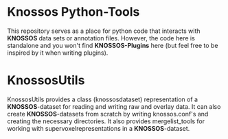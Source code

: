 # Knossos Python-Tools
This repository serves as a place for python code that interacts with **KNOSSOS** data sets or annotation files. However, the code here is standalone and you won't find **KNOSSOS-Plugins** here (but feel free to be inspired by it when writing plugins).

# KnossosUtils
KnossosUtils provides a class (knossosdataset) representation of a **KNOSSOS**-dataset for reading and writing raw and overlay data. It can also create **KNOSSOS**-datasets from scratch by writing knossos.conf's and creating the necessary directories. It also provides mergelist_tools for working with supervoxelrepresentations in a **KNOSSOS**-dataset.
